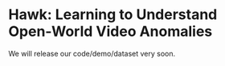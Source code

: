 # Hawk: Learning to Understand Open-World Video Anomalies

We will release our code/demo/dataset very soon.
